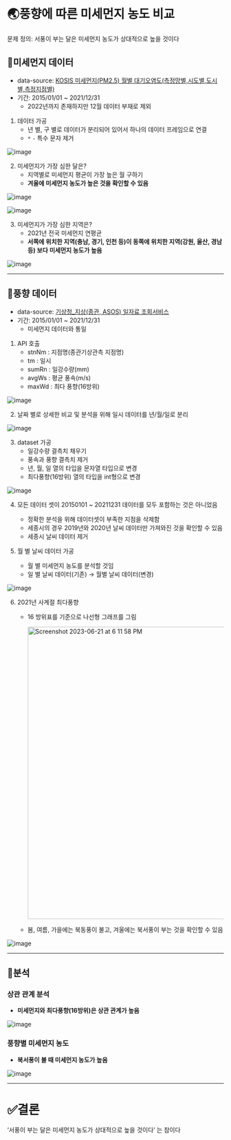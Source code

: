 # 🌏풍향에 따른 미세먼지 농도 비교
문제 정의: 서풍이 부는 달은 미세먼지 농도가 상대적으로 높을 것이다

## 💨미세먼지 데이터
- data-source: [KOSIS 미세먼지(PM2.5) 월별 대기오염도(측정망별,시도별,도시별,측정지점별)](https://kosis.kr/statHtml/statHtml.do?orgId=106&tblId=DT_106N_03_0200076&vw_cd=MT_ZTITLE&list_id=T_7&seqNo=&lang_mode=ko&language=kor&obj_var_id=&itm_id=&conn_path=MT_ZTITLE)
- 기간: 2015/01/01 ~ 2021/12/31
    - 2022년까지 존재하지만 12월 데이터 부재로 제외

1. 데이터 가공
    - 년 별, 구 별로 데이터가 분리되어 있어서 하나의 데이터 프레임으로 연결
    - `*` `-` 특수 문자 제거
  
![image](https://github.com/siyeonSon/wind-dust-analysis/assets/87802191/a9318cb5-71b3-4543-b8ab-8a58f8aeeaaa)


2. 미세먼지가 가장 심한 달은?
    - 지역별로 미세먼지 평균이 가장 높은 월 구하기
    - **겨울에 미세먼지 농도가 높은 것을 확인할 수 있음**

![image](https://github.com/siyeonSon/wind-dust-analysis/assets/87802191/c2014345-053d-4b25-8d5f-5f54f5456d35)

![image](https://github.com/siyeonSon/wind-dust-analysis/assets/87802191/09916164-3aa7-49e4-9dfe-1901f414abb6)


3. 미세먼지가 가장 심한 지역은?
    - 2021년 전국 미세먼지 연평균
    - **서쪽에 위치한 지역(충남, 경기, 인천 등)이 동쪽에 위치한 지역(강원, 울산, 경남 등) 보다 미세먼지 농도가 높음**

![image](https://github.com/siyeonSon/wind-dust-analysis/assets/87802191/f878159a-ee00-48af-94f8-a28a8be9e265)

---

## 💨풍향 데이터
- data-source: [기상청_지상(종관, ASOS) 일자료 조회서비스](https://www.data.go.kr/data/15059093/openapi.do)
- 기간: 2015/01/01 ~ 2021/12/31
    - 미세먼지 데이터와 통일

1. API 호출
    - stnNm : 지점명(종관기상관측 지점명)
    - tm : 일시
    - sumRn : 일강수량(mm)
    - avgWs : 평균 풍속(m/s)
    - maxWd : 최다 풍향(16방위)

![image](https://github.com/siyeonSon/wind-dust-analysis/assets/87802191/c8681633-a94f-474e-b6fd-4fcf47bf9d95)


2. 날짜 별로 상세한 비교 및 분석을 위해 일시 데이터를 년/월/일로 분리

![image](https://github.com/siyeonSon/wind-dust-analysis/assets/87802191/9099362d-d21e-4e4e-a218-9b492871efd7)


3. dataset 가공
    - 일강수량 결측치 채우기
    - 풍속과 풍향 결측치 제거
    - 년, 월, 일 열의 타입을 문자열 타입으로 변경
    - 최다풍향(16방위) 열의 타입을 int형으로 변경

![image](https://github.com/siyeonSon/wind-dust-analysis/assets/87802191/42e076ef-cff5-40b5-8b99-4e93ab714fd4)



4. 모든 데이터 셋이 20150101 ~ 20211231 데이터를 모두 포함하는 것은 아니었음
    - 정확한 분석을 위해 데이터셋이 부족한 지점을 삭제함
    - 세종시의 경우 2019년와 2020년 날씨 데이터만 가져와진 것을 확인할 수 있음
    - 세종시 날씨 데이터 제거


5. 월 별 날씨 데이터 가공
    - 월 별 미세먼지 농도를 분석할 것임
    - 일 별 날씨 데이터(기존) → 월별 날씨 데이터(변경)

![image](https://github.com/siyeonSon/wind-dust-analysis/assets/87802191/a656192b-3e17-424b-9e50-4ac0b3eeae9b)



6. 2021년 사계절 최다풍향
    - 16 방위표를 기준으로 나선형 그래프를 그림
  
        <img width="680" alt="Screenshot 2023-06-21 at 6 11 58 PM" src="https://github.com/siyeonSon/wind-dust-analysis/assets/87802191/3c6bb250-65aa-4316-a2fd-a2100c4710b4">


    - 봄, 여름, 가을에는 북동풍이 불고, 겨울에는 북서풍이 부는 것을 확인할 수 있음

![image](https://github.com/siyeonSon/wind-dust-analysis/assets/87802191/2149d792-b320-4076-857d-305bae775629)



---

## 📝분석

### 상관 관계 분석
- **미세먼지와 최다풍향(16방위)은 상관 관계가 높음**

![image](https://github.com/siyeonSon/wind-dust-analysis/assets/87802191/33a7a22a-d408-4aaf-a1ef-85bd4f1eed0e)


### 풍향별 미세먼지 농도
- **북서풍이 불 때 미세먼지 농도가 높음**

![image](https://github.com/siyeonSon/wind-dust-analysis/assets/87802191/c1cd9dd9-ad3b-40e4-be87-aa30d27b2985)

---

# ✅결론
‘서풍이 부는 달은 미세먼지 농도가 상대적으로 높을 것이다’ 는 참이다
